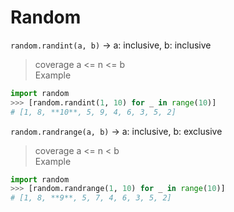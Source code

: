 # Random
`random.randint(a, b)` -> a: inclusive, b: inclusive </br>
> coverage a <= n <= b </br>
Example
```py
import random
>>> [random.randint(1, 10) for _ in range(10)]
# [1, 8, **10**, 5, 9, 4, 6, 3, 5, 2]
```


`random.randrange(a, b)` -> a: inclusive, b: exclusive
> coverage a <= n < b </br>
Example
```py
import random
>>> [random.randrange(1, 10) for _ in range(10)]
# [1, 8, **9**, 5, 7, 4, 6, 3, 5, 2]
```
